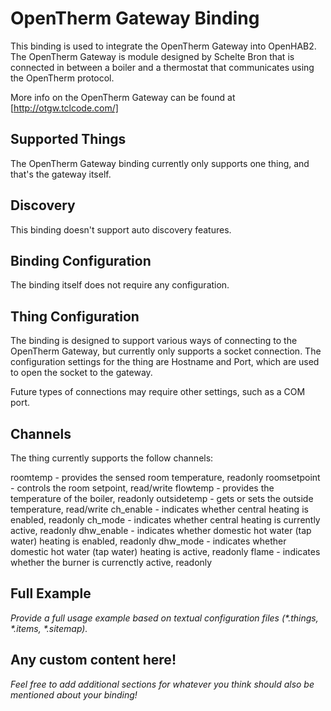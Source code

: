 # OpenTherm Gateway Binding

This binding is used to integrate the OpenTherm Gateway into OpenHAB2. The OpenTherm Gateway is module designed by Schelte Bron that is connected in between a boiler and a thermostat that communicates using the OpenTherm protocol. 

More info on the OpenTherm Gateway can be found at [http://otgw.tclcode.com/]

## Supported Things

The OpenTherm Gateway binding currently only supports one thing, and that's the gateway itself.

## Discovery

This binding doesn't support auto discovery features.

## Binding Configuration

The binding itself does not require any configuration.

## Thing Configuration

The binding is designed to support various ways of connecting to the OpenTherm Gateway, but currently only supports a socket connection. The configuration settings for the thing are Hostname and Port, which are used to open the socket to the gateway.

Future types of connections may require other settings, such as a COM port.

## Channels

The thing currently supports the follow channels:

roomtemp - provides the sensed room temperature, readonly
roomsetpoint - controls the room setpoint, read/write
flowtemp - provides the temperature of the boiler, readonly
outsidetemp - gets or sets the outside temperature, read/write
ch_enable - indicates whether central heating is enabled, readonly
ch_mode - indicates whether central heating is currently active, readonly
dhw_enable - indicates whether domestic hot water (tap water) heating is enabled, readonly
dhw_mode - indicates whether domestic hot water (tap water) heating is active, readonly
flame - indicates whether the burner is currenctly active, readonly

## Full Example

_Provide a full usage example based on textual configuration files (*.things, *.items, *.sitemap)._

## Any custom content here!

_Feel free to add additional sections for whatever you think should also be mentioned about your binding!_
